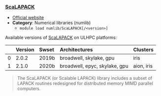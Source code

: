 ### [ScaLAPACK](https://www.netlib.org/scalapack/)

* [Official website](https://www.netlib.org/scalapack/)
* __Category__: Numerical libraries (numlib)
    -  `module load numlib/ScaLAPACK[/<version>]`

Available versions of [ScaLAPACK](https://www.netlib.org/scalapack/) on ULHPC platforms:

|    | Version   | Swset   | Architectures                 | Clusters   |
|---:|:----------|:--------|:------------------------------|:-----------|
|  0 | 2.0.2     | 2019b   | broadwell, skylake, gpu       | iris       |
|  1 | 2.1.0     | 2020b   | broadwell, epyc, skylake, gpu | aion, iris |

> The ScaLAPACK (or Scalable LAPACK) library includes a subset of LAPACK routines redesigned for distributed memory MIMD parallel computers.
